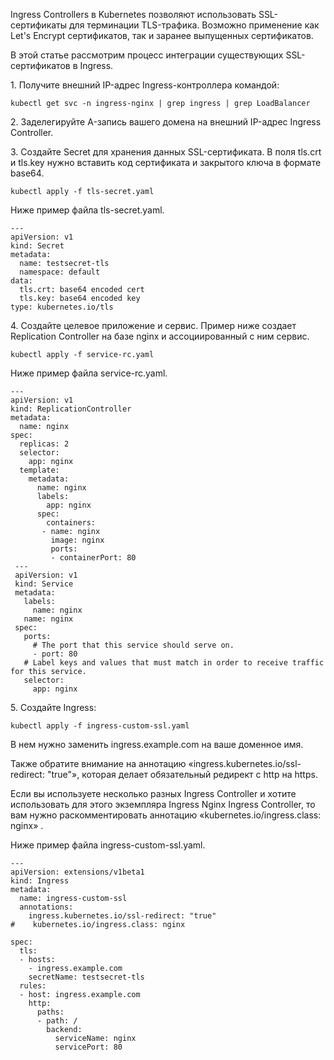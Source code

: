 Ingress Controllers в Kubernetes позволяют использовать SSL-сертификаты для терминации TLS-трафика. Возможно применение как Let's Encrypt сертификатов, так и заранее выпущенных сертификатов.

В этой статье рассмотрим процесс интеграции существующих SSL-сертификатов в Ingress.

1\. Получите внешний IP-адрес Ingress-контроллера командой:

```
kubectl get svc -n ingress-nginx | grep ingress | grep LoadBalancer
```

2\. Заделегируйте A-запись вашего домена на внешний IP-адрес Ingress Controller.

3\. Создайте Secret для хранения данных SSL-сертификата. В поля tls.crt и tls.key нужно вставить код сертификата и закрытого ключа в формате base64.

```
kubectl apply -f tls-secret.yaml
```

Ниже пример файла tls-secret.yaml.

```
---
apiVersion: v1
kind: Secret
metadata:
  name: testsecret-tls
  namespace: default
data:
  tls.crt: base64 encoded cert
  tls.key: base64 encoded key
type: kubernetes.io/tls
```

4\. Создайте целевое приложение и сервис. Пример ниже создает Replication Controller на базе nginx и ассоциированный с ним сервис.

```
kubectl apply -f service-rc.yaml
```

Ниже пример файла service-rc.yaml.

```
---
apiVersion: v1
kind: ReplicationController
metadata:
  name: nginx
spec:
  replicas: 2
  selector:
    app: nginx
  template:
    metadata:
      name: nginx
      labels:
        app: nginx
      spec:
        containers:
       - name: nginx
         image: nginx
         ports:
         - containerPort: 80
 ---
 apiVersion: v1
 kind: Service
 metadata:
   labels:
     name: nginx
   name: nginx
 spec:
   ports:
     # The port that this service should serve on.
     - port: 80
   # Label keys and values that must match in order to receive traffic for this service.
   selector:
     app: nginx
```

5\. Создайте Ingress:

```
kubectl apply -f ingress-custom-ssl.yaml
```

В нем нужно заменить ingress.example.com на ваше доменное имя.

Также обратите внимание на аннотацию «ingress.kubernetes.io/ssl-redirect: "true"», которая делает обязательный редирект с http на https.

Если вы используете несколько разных Ingress Controller и хотите использовать для этого экземпляра Ingress Nginx Ingress Controller, то вам нужно раскомментировать аннотацию «kubernetes.io/ingress.class: nginx» .

Ниже пример файла ingress-custom-ssl.yaml.

```
---
apiVersion: extensions/v1beta1
kind: Ingress
metadata:
  name: ingress-custom-ssl
  annotations:
    ingress.kubernetes.io/ssl-redirect: "true"
#    kubernetes.io/ingress.class: nginx
 
spec:
  tls:
  - hosts:
    - ingress.example.com
    secretName: testsecret-tls
  rules:
  - host: ingress.example.com
    http:
      paths:
      - path: /
        backend:
          serviceName: nginx
          servicePort: 80
```
